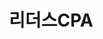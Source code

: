 ---
id: 7
title: 리더스CPA
caption: 가장 간편하고 쉬운 마케팅
url: https://leaderscpa.com/leaderscpa/
type: Website
role: My part - 60%
device: PC, Mobile
---